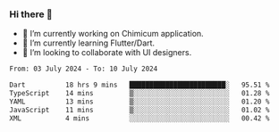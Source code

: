### Hi there 👋

<!--
**devcat37/devcat37** is a ✨ _special_ ✨ repository because its `README.md` (this file) appears on your GitHub profile.-->


- 🔭 I’m currently working on Chimicum application.
- 🌱 I’m currently learning Flutter/Dart.
- 👯 I’m looking to collaborate with UI designers.
<!-- - 🤔 I’m looking for help with ... -->

<!--START_SECTION:waka-->

```txt
From: 03 July 2024 - To: 10 July 2024

Dart          18 hrs 9 mins   ████████████████████████░   95.51 %
TypeScript    14 mins         ▒░░░░░░░░░░░░░░░░░░░░░░░░   01.28 %
YAML          13 mins         ▒░░░░░░░░░░░░░░░░░░░░░░░░   01.20 %
JavaScript    11 mins         ▒░░░░░░░░░░░░░░░░░░░░░░░░   01.02 %
XML           4 mins          ░░░░░░░░░░░░░░░░░░░░░░░░░   00.42 %
```

<!--END_SECTION:waka-->
